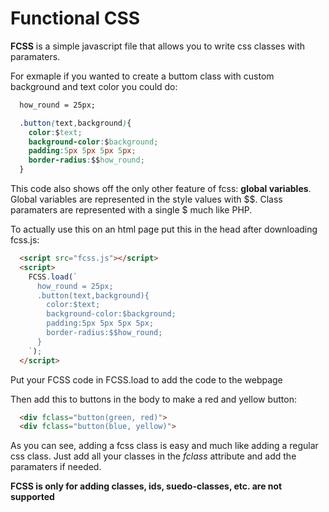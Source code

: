 # Functional CSS

**FCSS** is a simple javascript file that allows you to write css classes with paramaters.

For exmaple if you wanted to create a buttom class with custom background and text color you could do:
```css
  how_round = 25px;

  .button(text,background){
    color:$text;
    background-color:$background;
    padding:5px 5px 5px 5px;
    border-radius:$$how_round;
  }
```
  
This code also shows off the only other feature of fcss: **global variables**.
Global variables are represented in the style values with $$.
Class paramaters are represented with a single $ much like PHP.
  
To actually use this on an html page put this in the head after downloading fcss.js:
```html
  <script src="fcss.js"></script>
  <script>
    FCSS.load(`
      how_round = 25px;
      .button(text,background){
        color:$text;
        background-color:$background;
        padding:5px 5px 5px 5px;
        border-radius:$$how_round;
      }
    `);
  </script>
```
  
Put your FCSS code in FCSS.load to add the code to the webpage
 
Then add this to buttons in the body to make a red and yellow button:
```html
  <div fclass="button(green, red)">
  <div fclass="button(blue, yellow)">
```
    
As you can see, adding a fcss class is easy and much like adding a regular css class. Just add all your classes in the _fclass_ attribute and add the paramaters if needed.

**FCSS is only for adding classes, ids, suedo-classes, etc. are not supported**

